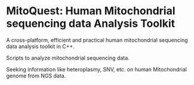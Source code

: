 # MitoQuest: Human Mitochondrial sequencing data Analysis Toolkit

A cross-platform, efficient and practical human mitochondrial sequencing data analysis toolkit in C++.

Scripts to analyze mitochondrial sequencing data.

Seeking information like heteroplasmy, SNV, etc. on human  Mitochondrial genome from NGS data.
